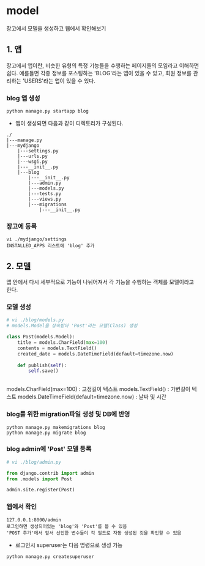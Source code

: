 # model

장고에서 모델을 생성하고 웹에서 확인해보기


## 1. 앱

장고에서 앱이란, 비슷한 유형의 특정 기능들을 수행하는 페이지들의 모임라고 이해하면 쉽다. 예를들면 각종 정보를 포스팅하는 'BLOG'라는 앱이 있을 수 있고, 회원 정보를 관리하는 'USERS'라는 앱이 있을 수 있다.


### blog 앱 생성
```
python manage.py startapp blog
```
- 앱이 생성되면 다음과 같이 디렉토리가 구성된다.

```
./
|---manage.py
|---mydjango
    |---settings.py
    |---urls.py
    |---wsgi.py
    |---__init__.py
    |---blog
        |---__init__.py
        |---admin.py
        |---models.py
        |---tests.py
        |---views.py
        |---migrations
            |---__init__.py
```

### 장고에 등록
```
vi ./mydjango/settings
INSTALLED_APPS 리스트에 'blog' 추가
```

## 2. 모델

앱 안에서 다시 세부적으로 기능이 나뉘어져서 각 기능을 수행하는 객체를 모델이라고 한다.

### 모델 생성
```python
# vi ./blog/models.py
# models.Model을 상속받아 'Post'라는 모델(Class) 생성    

class Post(models.Model):
    title = models.CharField(max=100)
    contents = models.TextField()
    created_date = models.DateTimeField(default=timezone.now)
    
    def publish(self):
        self.save()
    
```
models.CharField(max=100) : 고정길이 텍스트
models.TextField() : 가변길이 텍스트
models.DateTimeField(default=timezone.now) : 날짜 및 시간


### blog를 위한 migration파일 생성 및 DB에 반영
```
python manage.py makemigrations blog
python manage.py migrate blog
```

### blog admin에 'Post' 모델 등록
```python
# vi ./blog/admin.py

from django.contrib import admin
from .models import Post

admin.site.register(Post)
```

### 웹에서 확인
```
127.0.0.1:8000/admin
로그인하면 생성되어있는 'blog'와 'Post'를 볼 수 있음
'POST 추가'에서 앞서 선언한 변수들이 각 필드로 자동 생성된 것을 확인할 수 있음
```
- 로그인시 superuser는 다음 명령으로 생성 가능
```
python manage.py createsuperuser
```


